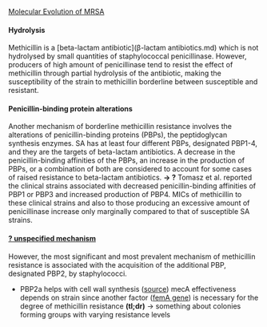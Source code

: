 [Molecular Evolution of MRSA](https://onlinelibrary.wiley.com/doi/epdf/10.1111/j.1348-0421.1995.tb02239.x)

#### Hydrolysis
Methicillin is a [beta-lactam antibiotic](β-lactam antibiotics.md) which is not hydrolysed by small quantities of staphylococcal penicillinase. However, producers of high amount of penicillinase tend to resist the effect of methicillin through partial hydrolysis of the antibiotic, making the susceptibility of the strain to methicillin borderline between susceptible and resistant.

#### Penicillin-binding protein alterations
Another mechanism of borderline methicillin resistance involves the alterations of penicillin-binding proteins (PBPs), the peptidoglycan synthesis enzymes. SA has at least four different PBPs, designated PBP1-4, and they are the targets of beta-lactam antibiotics. A decrease in the penicillin-binding affinities of the PBPs, an increase in the production of PBPs, or a combination of both are considered to account for some cases of raised resistance to beta-lactam antibiotics. **-> ?**
Tomasz et al. reported the clinical strains associated with decreased penicillin-binding affinities of PBP1 or PBP3 and increased production of PBP4. MICs of methicillin to these clinical strains and also to those producing an excessive amount of penicillinase increase only marginally compared to that of susceptible SA strains.

#### [? unspecified mechanism](genes/genes%20involved.md)
However, the most significant and most prevalent mechanism of methicillin resistance is associated with the acquisition of the additional PBP, designated PBP2, by staphylococci.
- PBP2a helps with cell wall synthesis ([source](https://journals.asm.org/doi/epdf/10.1128/jb.173.11.3507-3513.1991))
mecA effectiveness depends on strain since another factor ([femA gene](genes/femA%20gene.md)) is necessary for the degree of methicillin resistance
**(tl;dr)** -> something about colonies forming groups with varying resistance levels